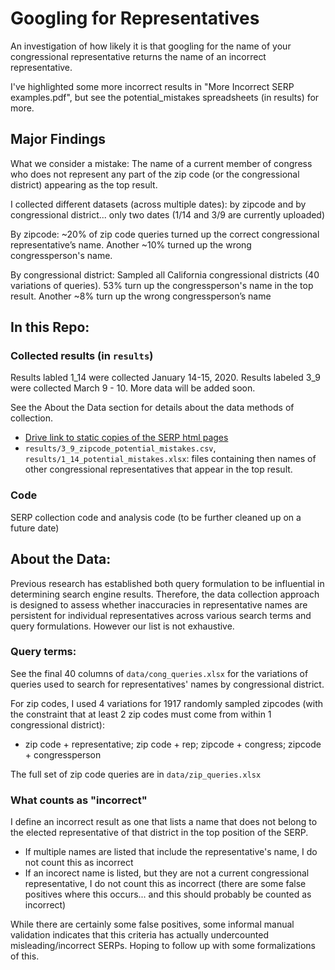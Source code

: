 # Googling for Representatives

An investigation of how likely it is that googling for the name of your congressional representative returns the name of an incorrect representative. 

I've highlighted some more incorrect results in "More Incorrect SERP examples.pdf", but see the potential_mistakes spreadsheets (in results) for more. 

## Major Findings 
What we consider a mistake: The name of a current member of congress who does not represent any part of the zip code (or the congressional district) appearing as the top result.  

I collected different datasets (across multiple dates): by zipcode and by congressional district... only two dates (1/14 and 3/9 are currently uploaded)

By zipcode: ~20% of zip code queries turned up the correct congressional representative’s name. Another ~10% turned up the wrong congressperson's name. 

By congressional district: Sampled all California congressional districts (40 variations of queries). 53% turn up the congressperson's name in the top result. Another ~8% turn up the wrong congressperson’s name


## In this Repo:

### Collected results (in `results`) 
Results labled 1_14 were collected January 14-15, 2020. Results labeled 3_9 were collected March 9 - 10. More data will be added soon. 

See the About the Data section for details about the data methods of collection.

-  [Drive link to static copies of the SERP html pages](https://drive.google.com/drive/folders/16sepdh8zUGjF9fcJv67ej9ds8WifZyFw?usp=sharing)
- `results/3_9_zipcode_potential_mistakes.csv`, `results/1_14_potential_mistakes.xlsx`: files containing then names of other congressional representatives that appear in the top result.

### Code
SERP collection code and analysis code (to be further cleaned up on a future date)


## About the Data: 
Previous research has established both query formulation  to be influential in determining search engine results. Therefore, the data collection approach is designed to assess whether inaccuracies in representative names are persistent for individual representatives across various search terms and query formulations. However our list is not exhaustive.


### Query terms: 
See the final 40 columns of `data/cong_queries.xlsx` for the variations of queries used to search for representatives' names by congressional district. 

For zip codes, I used 4 variations  for 1917 randomly sampled zipcodes (with the constraint that at least 2 zip codes must come from within 1 congressional district):
- zip code + representative; zip code + rep; zipcode + congress; zipcode + congressperson

The full set of zip code queries are in `data/zip_queries.xlsx`

### What counts as "incorrect"
I define an incorrect result as one that lists a name that does not belong to the elected representative of that district in the top position of the SERP.

- If multiple names are listed that include the representative's name, I do not count this as incorrect
- If an incorect name is listed, but they are not a current congressional representative, I do not count this as incorrect (there are some false positives where this occurs... and this should probably be counted as incorrect)  

While there are certainly some false positives, some informal manual validation indicates that this criteria has actually undercounted misleading/incorrect SERPs. Hoping to follow up with some formalizations of this. 




